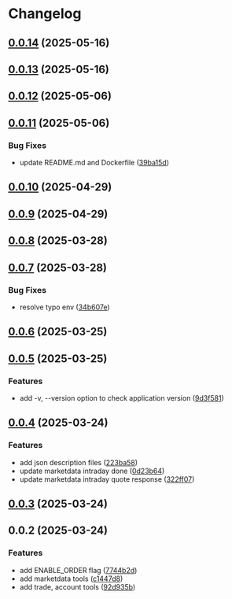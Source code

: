# Changelog

## [0.0.14](https://github.com/fugle-dev/fugle-mcp-server/compare/v0.0.12...v0.0.14) (2025-05-16)

## [0.0.13](https://github.com/fugle-dev/fugle-mcp-server/compare/v0.0.12...v0.0.13) (2025-05-16)

## [0.0.12](https://github.com/kevinypfan/fugle-mcp-server/compare/v0.0.11...v0.0.12) (2025-05-06)

## [0.0.11](https://github.com/kevinypfan/fugle-mcp-server/compare/v0.0.10...v0.0.11) (2025-05-06)


### Bug Fixes

* update README.md and Dockerfile ([39ba15d](https://github.com/kevinypfan/fugle-mcp-server/commit/39ba15daba16403bc6f306b2cf3214b6f8073c1e))

## [0.0.10](https://github.com/kevinypfan/fugle-mcp-server/compare/v0.0.9...v0.0.10) (2025-04-29)

## [0.0.9](https://github.com/kevinypfan/fugle-mcp-server/compare/v0.0.8...v0.0.9) (2025-04-29)

## [0.0.8](https://github.com/kevinypfan/fugle-mcp-server/compare/v0.0.7...v0.0.8) (2025-03-28)

## [0.0.7](https://github.com/kevinypfan/fugle-mcp-server/compare/v0.0.6...v0.0.7) (2025-03-28)


### Bug Fixes

* resolve typo env ([34b607e](https://github.com/kevinypfan/fugle-mcp-server/commit/34b607e19eb841b6532f338fde2063c1bae96bb1))

## [0.0.6](https://github.com/kevinypfan/fugle-mcp-server/compare/v0.0.5...v0.0.6) (2025-03-25)

## [0.0.5](https://github.com/kevinypfan/fugle-mcp-server/compare/v0.0.4...v0.0.5) (2025-03-25)


### Features

* add -v, --version option to check application version ([9d3f581](https://github.com/kevinypfan/fugle-mcp-server/commit/9d3f58199d845c819d801b1e99b48fddaf5764c3))

## [0.0.4](https://github.com/kevinypfan/fugle-mcp-server/compare/v0.0.3...v0.0.4) (2025-03-24)


### Features

* add json description files ([223ba58](https://github.com/kevinypfan/fugle-mcp-server/commit/223ba58699d6ff26ba0ba6c77b204e2f8323a916))
* update marketdata intraday done ([0d23b64](https://github.com/kevinypfan/fugle-mcp-server/commit/0d23b64a3062c37d79d88d9b43303a7c2e007510))
* update marketdata intraday quote response ([322ff07](https://github.com/kevinypfan/fugle-mcp-server/commit/322ff0723f9c386588024efb1b8cb18a72443711))

## [0.0.3](https://github.com/kevinypfan/fugle-mcp-server/compare/v0.0.2...v0.0.3) (2025-03-24)

## 0.0.2 (2025-03-24)


### Features

* add ENABLE_ORDER flag ([7744b2d](https://github.com/kevinypfan/fugle-mcp-server/commit/7744b2d8e526cc79fbb83e32efb448ea9072e1cc))
* add marketdata tools ([c1447d8](https://github.com/kevinypfan/fugle-mcp-server/commit/c1447d8a31b68deebbd16b9bfbada15815ed5943))
* add trade, account tools ([92d935b](https://github.com/kevinypfan/fugle-mcp-server/commit/92d935b3279230547d92a4f513915a9846b5e28c))
